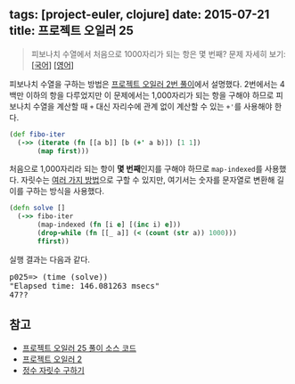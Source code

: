 tags: [project-euler, clojure]
date: 2015-07-21
title: 프로젝트 오일러 25
---
> 피보나치 수열에서 처음으로 1000자리가 되는 항은 몇 번째?
> 문제 자세히 보기: [[국어]](http://euler.synap.co.kr/prob_detail.php?id=25) [[영어]](https://projecteuler.net/problem=25)

피보나치 수열을 구하는 방법은 [프로젝트 오일러 2번 풀이](/2015/01/08/project-euler-002/)에서 설명했다. 2번에서는 4백만 이하의 항을 다루었지만 이 문제에서는 1,000자리가 되는 항을 구해야 하므로 피보나치 수열을 계산할 때 `+` 대신 자리수에 관계 없이 계산할 수 있는 `+'`를 사용해야 한다.<!--more-->

```clojure
(def fibo-iter
  (->> (iterate (fn [[a b]] [b (+' a b)]) [1 1])
       (map first)))
```

처음으로 1,000자리라 되는 항이 **몇 번째**인지를 구해야 하므로 `map-indexed`를 사용했다. 자릿수는 [여러 가지 방법](/2015/07/14/number-of-digits/)으로 구할 수 있지만, 여기서는 숫자를 문자열로 변환해 길이를 구하는 방식을 사용했다.

```clojure
(defn solve []
  (->> fibo-iter
       (map-indexed (fn [i e] [(inc i) e]))
       (drop-while (fn [[_ a]] (< (count (str a)) 1000)))
       ffirst))
```

실행 결과는 다음과 같다.

<pre class="console">p025=> (time (solve))
"Elapsed time: 146.081263 msecs"
47??
</pre>

## 참고
* [프로젝트 오일러 25 풀이 소스 코드](https://github.com/ntalbs/euler/blob/master/src/p025.clj)
* [프로젝트 오일러 2](/2015/01/08/project-euler-002/)
* [정수 자릿수 구하기](/2015/07/14/number-of-digits/)

